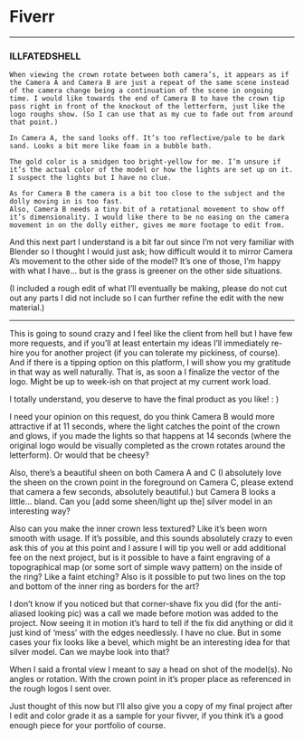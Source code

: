 
# Fiverr
---

### ILLFATEDSHELL


	When viewing the crown rotate between both camera’s, it appears as if the Camera A and Camera B are just a repeat of the same scene instead of the camera change being a continuation of the scene in ongoing time. I would like towards the end of Camera B to have the crown tip pass right in front of the knockout of the letterform, just like the logo roughs show. (So I can use that as my cue to fade out from around that point.)  
  
	In Camera A, the sand looks off. It’s too reflective/pale to be dark sand. Looks a bit more like foam in a bubble bath.  
  
	The gold color is a smidgen too bright-yellow for me. I’m unsure if it’s the actual color of the model or how the lights are set up on it. I suspect the lights but I have no clue. 
  
	As for Camera B the camera is a bit too close to the subject and the dolly moving in is too fast. 
	Also, Camera B needs a tiny bit of a rotational movement to show off it’s dimensionality. I would like there to be no easing on the camera movement in on the dolly either, gives me more footage to edit from.  
  
And this next part I understand is a bit far out since I’m not very familiar with Blender so I thought I would just ask; how difficult would it to mirror Camera A’s movement to the other side of the model? It’s one of those, I’m happy with what I have... but is the grass is greener on the other side situations.  
  
(I included a rough edit of what I’ll eventually be making, please do not cut out any parts I did not include so I can further refine the edit with the new material.)

---

This is going to sound crazy and I feel like the client from hell but I have few more requests, and if you’ll at least entertain my ideas I’ll immediately re-hire you for another project (if you can tolerate my pickiness, of course). And if there is a tipping option on this platform, I will show you my gratitude in that way as well naturally. That is, as soon a I finalize the vector of the logo. Might be up to week-ish on that project at my current work load.  

I totally understand, you deserve to have the final product as you like! : ) 

  
I need your opinion on this request, do you think Camera B would more attractive if at 11 seconds, where the light catches the point of the crown and glows, if you made the lights so that happens at 14 seconds (where the original logo would be visually completed as the crown rotates around the letterform). Or would that be cheesy?  
  
Also, there’s a beautiful sheen on both Camera A and C (I absolutely love the sheen on the crown point in the foreground on Camera C, please extend that camera a few seconds, absolutely beautiful.) but Camera B looks a little... bland. Can you [add some sheen/light up the] silver model in an interesting way?  
  
Also can you make the inner crown less textured? Like it’s been worn smooth with usage. If it’s possible, and this sounds absolutely crazy to even ask this of you at this point and I assure I will tip you well or add additional fee on the next project, but is it possible to have a faint engraving of a topographical map (or some sort of simple wavy pattern) on the inside of the ring? Like a faint etching? Also is it possible to put two lines on the top and bottom of the inner ring as borders for the art?  
  
I don’t know if you noticed but that corner-shave fix you did (for the anti-aliased looking pic) was a call we made before motion was added to the project. Now seeing it in motion it’s hard to tell if the fix did anything or did it just kind of ‘mess’ with the edges needlessly. I have no clue. But in some cases your fix looks like a bevel, which might be an interesting idea for that silver model. Can we maybe look into that?  
  
When I said a frontal view I meant to say a head on shot of the model(s). No angles or rotation. With the crown point in it’s proper place as referenced in the rough logos I sent over.   
  
Just thought of this now but I’ll also give you a copy of my final project after I edit and color grade it as a sample for your fivver, if you think it’s a good enough piece for your portfolio of course.